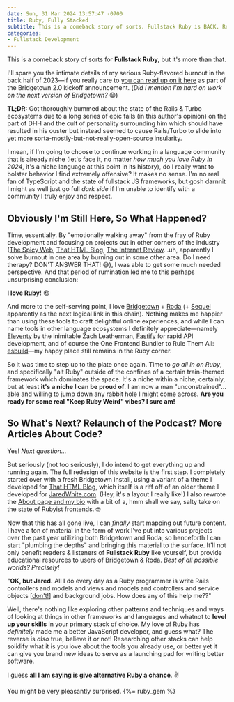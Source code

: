 ```yaml
---
date: Sun, 31 Mar 2024 13:57:47 -0700
title: Ruby, Fully Stacked
subtitle: This is a comeback story of sorts. Fullstack Ruby is BACK. Relaunch of the podcast? More articles about code? Yes!
categories:
- Fullstack Development
---
```


This is a comeback story of sorts for **Fullstack Ruby**, but it's more than that.

I'll spare you the intimate details of my serious Ruby-flavored burnout in the back half of 2023—if you really care to [you can read up on it here](https://www.bridgetownrb.com/future/road-to-bridgetown-2.0-escaping-burnout/) as part of the Bridgetown 2.0 kickoff announcement. (_Did I mention I'm hard on work on the next version of Bridgetown?_ 😁)

**TL;DR:** Got thoroughly bummed about the state of the Rails & Turbo ecosystems due to a long series of epic fails (in this author's opinion) on the part of DHH and the cult of personality surrounding him which should have resulted in his ouster but instead seemed to cause Rails/Turbo to slide into yet more sorta-mostly-but-not-really-open-source insularity.

I mean, if I'm going to choose to continue working in a language community that is already niche (let's face it, no matter _how much you love Ruby in 2024_, it's a niche language at this point in its history), do I really want to bolster behavior I find extremely offensive? It makes no sense. I'm no real fan of TypeScript and the state of fullstack JS frameworks, but gosh darnnit I might as well just go full _dark side_ if I'm unable to identify with a community I truly enjoy and respect.

## Obviously I'm Still Here, So What Happened?

Time, essentially. By "emotionally walking away" from the fray of Ruby development and focusing on projects out in other corners of the industry ([The Spicy Web](https://www.spicyweb.dev), [That HTML Blog](https://thathtml.blog), [The Internet Review](https://theinternet.review)…uh, apparently I solve burnout in one area by burning out in some other area. Do I need therapy? DON'T ANSWER THAT! 😅), I was able to get some much needed perspective. And that period of rumination led me to this perhaps unsurprising conclusion:

**I love Ruby!** 😍

And more to the self-serving point, I love [Bridgetown](https://www.bridgetownrb.com) + [Roda](http://roda.jeremyevans.net) (+ [Sequel](http://sequel.jeremyevans.net) apparently as the next logical link in this chain). Nothing makes me happier than using these tools to craft delightful online experiences, and while I can name tools in other language ecosystems I definitely appreciate—namely [Eleventy](https://www.11ty.dev) by the inimitable Zach Leatherman, [Fastify](https://fastify.dev) for rapid API development, and of course the One Frontend Bundler to Rule Them All: [esbuild](https://esbuild.github.io)—my happy place still remains in the Ruby corner.

So it was time to step up to the plate once again. Time to _go all in on Ruby_, and specifically "alt Ruby" outside of the confines of a certain train-themed framework which dominates the space. It's a niche within a niche, certainly, but at least **it's a niche I can be proud of**. I am now a man "unconstrained"…able and willing to jump down any rabbit hole I might come across. **Are you ready for some real "Keep Ruby Weird" vibes? I sure am!**

## So What's Next? Relaunch of the Podcast? More Articles About Code?

Yes! _Next question…_

But seriously (not too seriously), I do intend to get everything up and running again. The full redesign of this website is the first step. I completely started over with a fresh Bridgetown install, using a variant of a theme I developed for [That HTML Blog](https://thathtml.blog), which itself is a riff off of an older theme I developed for [JaredWhite.com](https://jaredwhite.com). (Hey, it's a layout I really like!) I also rewrote the [About page and my bio](/about) with a bit of a, hmm shall we say, salty take on the state of Rubyist frontends. 🤓

Now that this has all gone live, I can _finally_ start mapping out future content. I have a ton of material in the form of work I've put into various projects over the past year utilizing both Bridgetown and Roda, so henceforth I can start "plumbing the depths" and bringing this material to the surface. It'll not only benefit readers & listeners of **Fullstack Ruby** like yourself, but provide educational resources to users of Bridgetown & Roda. _Best of all possible worlds? Precisely!_

"**OK, but Jared.** All I do every day as a Ruby programmer is write Rails controllers and models and views and models and controllers and service objects [[don't!](/object-orientation/rails/2018/03/06/why-service-objects-are-an-anti-pattern/)] and background jobs. How does any of this help me??"

Well, there's nothing like exploring other patterns and techniques and ways of looking at things in other frameworks and languages and whatnot to **level up your skills** in your primary stack of choice. My love of Ruby has _definitely_ made me a better JavaScript developer, and guess what? The reverse is _also_ true, believe it or not! Researching other stacks can help solidify what it is you love about the tools you already use, or better yet it can give you brand new ideas to serve as a launching pad for writing better software.

I guess **all I am saying is give alternative Ruby a chance**. ✌️

You might be very pleasantly surprised. {%= ruby_gem %}
